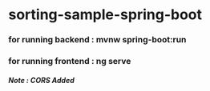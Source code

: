 # sorting-sample-spring-boot

### for running backend : mvnw spring-boot:run
### for running frontend : ng serve

##### Note : CORS Added
